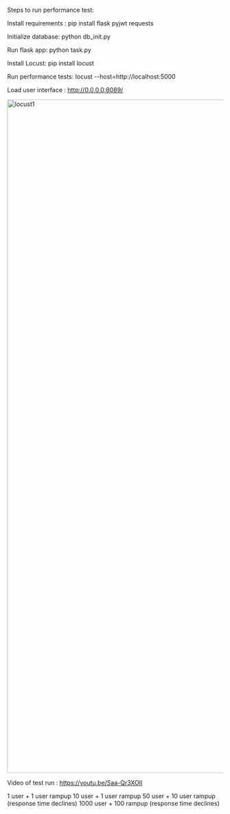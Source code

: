 Steps to run performance test:

Install requirements :
pip install flask pyjwt requests

Initialize database:
python db_init.py

Run flask app:
python task.py

Install Locust:
pip install locust

Run performance tests:
locust --host=http://localhost:5000

Load user interface :
http://0.0.0.0:8089/

<img width="1566" alt="locust1" src="https://github.com/user-attachments/assets/4d7411bf-ee27-4ad9-bc52-8e0113946285" />

Video of test run : 
https://youtu.be/Saa-Qr3XOlI

1 user + 1 user rampup
10 user + 1 user rampup
50 user + 10 user rampup (response time declines) 
1000 user + 100 rampup (response time declines) 
